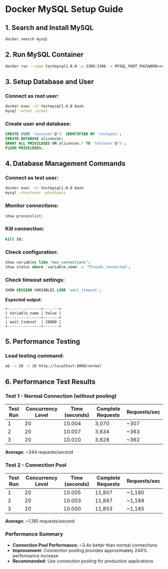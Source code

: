 # Docker MySQL Setup Guide

## 1. Search and Install MySQL

```bash
docker search mysql
```

## 2. Run MySQL Container

```bash
docker run --name testmysql1.0.0 -p 3308:3306 -e MYSQL_ROOT_PASSWORD=root -d mysql:latest --max_connections=1000
```

## 3. Setup Database and User

### Connect as root user:
```bash
docker exec -it testmysql1.0.0 bash
mysql -uroot -proot
```

### Create user and database:
```sql
CREATE USER 'testuser'@'%' IDENTIFIED BY 'testpass';
CREATE DATABASE aliconcon;
GRANT ALL PRIVILEGES ON aliconcon.* TO 'testuser'@'%';
FLUSH PRIVILEGES;
```

## 4. Database Management Commands

### Connect as test user:
```bash
docker exec -it testmysql1.0.0 bash
mysql -utestuser -ptestpass
```

### Monitor connections:
```sql
show processlist;
```

### Kill connection:
```sql
kill Id;
```

### Check configuration:
```sql
show variables like "max_connections";
show status where `variable_name` = 'Threads_connected';
```

### Check timeout settings:
```sql
SHOW SESSION VARIABLES LIKE 'wait_timeout';
```

**Expected output:**
```
+---------------+-------+
| Variable_name | Value |
+---------------+-------+
| wait_timeout  | 28800 |
+---------------+-------+
```

## 5. Performance Testing

### Load testing command:
```bash
ab -c 20 -t 10 http://localhost:8080/normal
```

## 6. Performance Test Results

### Test 1 - Normal Connection (without pooling)

| Test Run | Concurrency Level | Time (seconds) | Complete Requests | Requests/sec |
|----------|-------------------|----------------|-------------------|--------------|
| 1        | 20               | 10.004         | 3,070            | ~307         |
| 2        | 20               | 10.007         | 3,634            | ~363         |
| 3        | 20               | 10.010         | 3,628            | ~362         |

**Average:** ~344 requests/second

### Test 2 - Connection Pool

| Test Run | Concurrency Level | Time (seconds) | Complete Requests | Requests/sec |
|----------|-------------------|----------------|-------------------|--------------|
| 1        | 20               | 10.005         | 11,807           | ~1,180       |
| 2        | 20               | 10.003         | 11,897           | ~1,189       |
| 3        | 20               | 10.000         | 11,853           | ~1,185       |

**Average:** ~1,185 requests/second

### Performance Summary

- **Connection Pool Performance:** ~3.4x better than normal connections
- **Improvement:** Connection pooling provides approximately 244% performance increase
- **Recommended:** Use connection pooling for production applications
